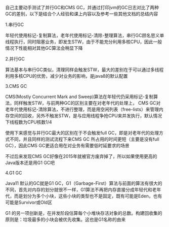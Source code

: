 自己主要动手测试了并行GC和CMS GC，并通过打印jvm的GC日志对比了两种GC的差别，以下是结合个人经验和课上内容以及参考一些其他文档的总结内容

1.串行GC

年轻代使用标记-复制算法，老年代使用标记-清除-整理算法，串行GC顾名思义单线程执行，同时阻塞业务，即发生STW，由于不能充分利用多核CPU，因此一般情况下性能相对其他GC算法会稍显下降

2.并行GC

算法基本与串行GC类似，清理同样会触发STW，最大的差别在于可以通过多线程利用多核CPU的优势，减少对业务的影响，是java8的默认配置

3.CMS GC

CMS(Mostly Concurrent Mark and Sweep)算法在年轻代仍采用标记-复制算法，同样触发STW，与前两种GC的区别主要在对老年代的处理上，
CMS GC对老年代使用标记-清除算法，不进行整理，而是用空闲列表（free-lists）来管理内存空间的回收，另外不触发STW，是与应用线程争抢CPU来并发执行，默认情况下线程数为CPU核数1/4

使用下来感觉与并行GC最大的区别在于不会触发full GC，即是对老年代的处理方式不同，并且同样的测试流程下来CMS GC 所占用的时间更短（主要是没有full GC），因此CMS GC更适合用在对业务有需要低时延要求的场景

不过后来发现CMS GC好像在2015年就被官方废弃掉了，所以如果使用更高的Java版本还是用G1 GC吧

4.G1 GC

Java11 默认的GC就是G1 GC，G1（Garbage-First）算法与前面的算法有很大的不同，首先对内存的划分就很不一样，G1算法不再把内存直接分成年轻代和老年代，而是划分为多个小块，这些小块的类型也不是固定，既有可能是Eden，也有可能是Survivor或Old区

G1 的另一项创新是，在并发阶段估算每个小堆块存活对象的总数。构建回收集的原则是：垃圾最多的小块会被优先收集。这也是G1名称的由来

